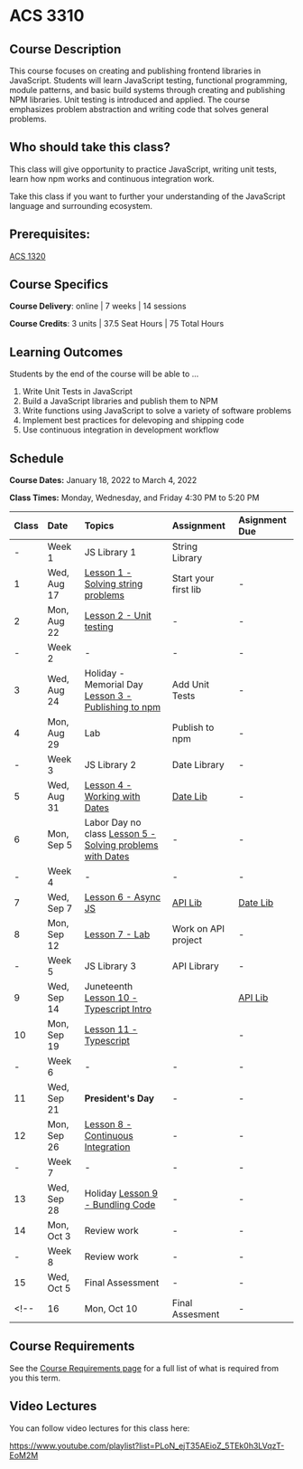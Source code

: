 # ACS 3310

<!-- | Course Section | Instructor | Slack Channel | Course Website | Instructor 1-on-1 |
| :---: | :---: | :---: | :---: | :---: |
| A | **@mitchell** | `#few-2-1-js-libs` | [make.sc/few2.1](https://make.sc/few2.1) | [Virtual Office](https://make.sc/mitchell-zoom) | -->

## Course Description

This course focuses on creating and publishing frontend libraries in JavaScript. Students will learn JavaScript testing, functional programming, module patterns, and basic build systems through creating and publishing NPM libraries. Unit testing is introduced and applied. The course emphasizes problem abstraction and writing code that solves general problems.

## Who should take this class?

This class will give opportunity to practice JavaScript, writing unit tests, learn how npm works and continuous integration work.

Take this class if you want to further your understanding of the JavaScript language and surrounding ecosystem.

## Prerequisites:  

[ACS 1320](https://github.com/Tech-at-DU/ACS-1320-JavaScript-Foundations)

## Course Specifics

**Course Delivery**: online | 7 weeks | 14 sessions

**Course Credits**: 3 units | 37.5 Seat Hours | 75 Total Hours

## Learning Outcomes

Students by the end of the course will be able to ...

1. Write Unit Tests in JavaScript
1. Build a JavaScript libraries and publish them to NPM
1. Write functions using JavaScript to solve a variety of software problems
1. Implement best practices for delevoping and shipping code
1. Use continuous integration in development workflow

## Schedule

**Course Dates:** January 18, 2022 to March 4, 2022

**Class Times:** Monday, Wednesday, and Friday 4:30 PM to 5:20 PM

| Class | Date | Topics | Assignment | Asignment Due |
|:------|:-----|:-------|:-----------|:--------------|
|  -    | Week 1 | JS Library 1 | String Library |  |
|  1    | Wed, Aug 17 | [Lesson 1 - Solving string problems] | Start your first lib | - |
|  2    | Mon, Aug 22 | [Lesson 2 - Unit testing] | - | - |
|  -    | Week 2 | - | - | - |
|  3    | Wed, Aug 24 | Holiday - Memorial Day [Lesson 3 - Publishing to npm] | Add Unit Tests | - |
|  4    | Mon, Aug 29 | Lab | Publish to npm | - |
|  -    | Week 3 | JS Library 2 | Date Library | - |
|  5    | Wed, Aug 31 | [Lesson 4 - Working with Dates] | [Date Lib] | - |
|  6    | Mon, Sep 5 | Labor Day no class [Lesson 5 - Solving problems with Dates] | - | - |
|  -    | Week 4 | - | - | - |
|  7    | Wed, Sep 7 | [Lesson 6 - Async JS] | [API Lib] | [Date Lib] |
|  8    | Mon, Sep 12 | [Lesson 7 - Lab] | Work on API project | - |
|  -    | Week 5 | JS Library 3 | API Library | - |
|  9    | Wed, Sep 14 | Juneteenth [Lesson 10 - Typescript Intro] |  | [API Lib] |
| 10    | Mon, Sep 19 | [Lesson 11 - Typescript] |  | - |
|  -    | Week 6 | - | - | - |
| 11    | Wed, Sep 21 | **President's Day** | - | - |
| 12    | Mon, Sep 26 | [Lesson 8 - Continuous Integration] | - | - |
|  -    | Week 7 | - | - | - |
| 13    | Wed, Sep 28 | Holiday  [Lesson 9 - Bundling Code] | - | - |
| 14    | Mon, Oct 3 | Review work | - | - |
|  -    | Week 8 | Review work | - | - |
| 15    | Wed, Oct 5 | Final Assessment | - | - |
<!-- | 16    | Mon, Oct 10 | Final Assesment | - | - | -->

<!--  -->
[Lesson 1 - Solving string problems]: ./lessons/lesson-01.md
[Lesson 2 - Unit testing]: ./lessons/lesson-02-unit-testing.md
[Lesson 3 - Publishing to npm]: ./lessons/lesson-03-publishing.md
[Lesson 4 - Working with Dates]: ./lessons/lesson-04-dates.md
[Lesson 5 - Solving problems with Dates]: ./lessons/lesson-05.md
[Lesson 6 - Async JS]: ./lessons/lesson-06.md
[Lesson 7 - Lab]: ./lessons/lesson-07.md
[Lesson 8 - Continuous Integration]: ./lessons/lesson-08-continuous-integration.md
[Lesson 9 - Bundling Code]: ./lessons/lesson-09-bundling.md
[Lesson 10 - Typescript Intro]: ./lessons/lesson-10-typescript.md
[Lesson 11 - Typescript]: ./lessons/lesson-11.md
[Lesson 12]: ./lessons/lesson-12.md
[Lesson 13]: ./lessons/lesson-13.md

[GradeScope]: https://www.gradescope.com/courses/219049

[String Lib]: ./assignments/assignment-01.md
[Publish to npm]: ./assignments/assignment-02.md
[Add Unit Tests]: ./assignments/assignment-03.md
[Date Lib]: ./assignments/assignment-07.md
[API Lib]: https://github.com/Make-School-Labs/weather-api
[Continuous Integration]: ./assignments/assignment-04.md
[Bundling code for distribution]: ./assignments/assignment-06.md
[Final Project]: assignments/assignment-09.md

## Course Requirements 

See the [Course Requirements page](course-requirements.md) for a full list of what is required from you this term. 

## Video Lectures

You can follow video lectures for this class here: 

https://www.youtube.com/playlist?list=PLoN_ejT35AEioZ_5TEk0h3LVqzT-EoM2M

